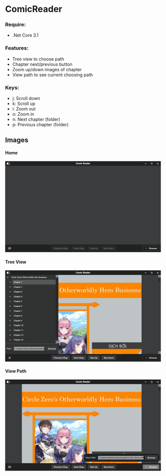 # ComicReader
### Require:
- .Net Core 3.1

### Features:
- Tree view to choose path
- Chapter next/previous button
- Zoom up/down images of chapter
- View path to see current choosing path
### Keys:
- j: Scroll down
- k: Scroll up
- i: Zoom out
- o: Zoom in
- n: Next chapter (folder)
- p: Previous chapter (folder)
## Images
#### Home
![Home](./ComicReader/Image/home.png)
#### Tree View
![Tree View](./ComicReader/Image/treeView.png)
#### View Path
![Edit Selectors Image](./ComicReader/Image/viewPath.png)
